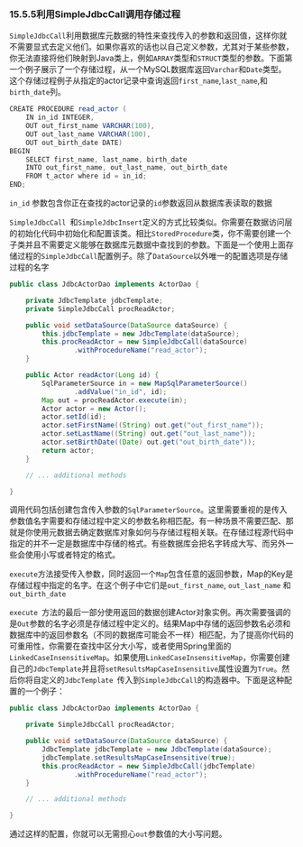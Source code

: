 ### 15.5.5**利用SimpleJdbcCall调用存储过程**

`SimpleJdbcCall`利用数据库元数据的特性来查找传入的参数和返回值，这样你就不需要显式去定义他们。如果你喜欢的话也以自己定义参数，尤其对于某些参数，你无法直接将他们映射到Java类上，例如`ARRAY`类型和`STRUCT`类型的参数。下面第一个例子展示了一个存储过程，从一个MySQL数据库返回`Varchar`和`Date`类型。这个存储过程例子从指定的actor记录中查询返回`first_name`,`last_name`,和`birth_date`列。

```java
CREATE PROCEDURE read_actor (
    IN in_id INTEGER,
    OUT out_first_name VARCHAR(100),
    OUT out_last_name VARCHAR(100),
    OUT out_birth_date DATE)
BEGIN
    SELECT first_name, last_name, birth_date
    INTO out_first_name, out_last_name, out_birth_date
    FROM t_actor where id = in_id;
END;
```

`in_id` 参数包含你正在查找的actor记录的`id`参数返回从数据库表读取的数据

`SimpleJdbcCall `和`SimpleJdbcInsert`定义的方式比较类似。你需要在数据访问层的初始化代码中初始化和配置该类。相比`StoredProcedure`类，你不需要创建一个子类并且不需要定义能够在数据库元数据中查找到的参数。下面是一个使用上面存储过程的`SimpleJdbcCall`配置例子。除了`DataSource`以外唯一的配置选项是存储过程的名字

```java
public class JdbcActorDao implements ActorDao {

    private JdbcTemplate jdbcTemplate;
    private SimpleJdbcCall procReadActor;

    public void setDataSource(DataSource dataSource) {
        this.jdbcTemplate = new JdbcTemplate(dataSource);
        this.procReadActor = new SimpleJdbcCall(dataSource)
                .withProcedureName("read_actor");
    }

    public Actor readActor(Long id) {
        SqlParameterSource in = new MapSqlParameterSource()
                .addValue("in_id", id);
        Map out = procReadActor.execute(in);
        Actor actor = new Actor();
        actor.setId(id);
        actor.setFirstName((String) out.get("out_first_name"));
        actor.setLastName((String) out.get("out_last_name"));
        actor.setBirthDate((Date) out.get("out_birth_date"));
        return actor;
    }

    // ... additional methods

}
```

调用代码包括创建包含传入参数的`SqlParameterSource`。这里需要重视的是传入参数值名字需要和存储过程中定义的参数名称相匹配。有一种场景不需要匹配、那就是你使用元数据去确定数据库对象如何与存储过程相关联。在存储过程源代码中指定的并不一定是数据库中存储的格式。有些数据库会把名字转成大写、而另外一些会使用小写或者特定的格式。

`execute`方法接受传入参数，同时返回一个`Map`包含任意的返回参数，Map的Key是存储过程中指定的名字。在这个例子中它们是`out_first_name`, `out_last_name` 和 `out_birth_date`

`execute `方法的最后一部分使用返回的数据创建Actor对象实例。再次需要强调的是`Out`参数的名字必须是存储过程中定义的。结果Map中存储的返回参数名必须和数据库中的返回参数名（不同的数据库可能会不一样）相匹配，为了提高你代码的可重用性，你需要在查找中区分大小写，或者使用Spring里面的`LinkedCaseInsensitiveMap`。如果使用`LinkedCaseInsensitiveMap`，你需要创建自己的`JdbcTemplate`并且将`setResultsMapCaseInsensitive`属性设置为`True`。然后你将自定义的`JdbcTemplate `传入到`SimpleJdbcCall`的构造器中。下面是这种配置的一个例子：

```java
public class JdbcActorDao implements ActorDao {

    private SimpleJdbcCall procReadActor;

    public void setDataSource(DataSource dataSource) {
        JdbcTemplate jdbcTemplate = new JdbcTemplate(dataSource);
        jdbcTemplate.setResultsMapCaseInsensitive(true);
        this.procReadActor = new SimpleJdbcCall(jdbcTemplate)
                .withProcedureName("read_actor");
    }

    // ... additional methods

}
```

通过这样的配置，你就可以无需担心`out`参数值的大小写问题。

